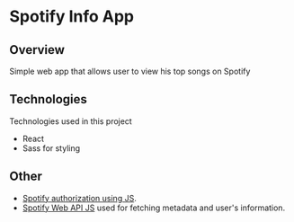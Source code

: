 # Spotify Info App

## Overview
Simple web app that allows user to view his top songs on Spotify

## Technologies
Technologies used in this project  
- React
- Sass for styling

## Other
- [Spotify authorization using JS](https://javascript.plainenglish.io/how-to-include-spotify-authorization-in-your-react-app-577b63138fd7).  
- [Spotify Web API JS](https://github.com/JMPerez/spotify-web-api-js) used for fetching metadata and user's information.
